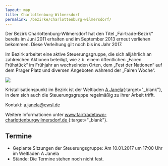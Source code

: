 ```yaml
---
layout: map
title: Charlottenburg-Wilmersdorf
permalink: /bezirke/charlottenburg-wilmersdorf/
---
```


Der Bezirk Charlottenburg-Wilmersdorf hat den Titel „Fairtrade-Bezirk“ bereits im Juni 2011 erhalten und im September 2013 erneut verliehen bekommen. Diese Verleihung gilt noch bis ins Jahr 2017.

Im Bezirk arbeitet eine aktive Steuerungsgruppe, die sich alljährlich an zahlreichen Aktionen beteiligt, wie z.b. einem öffentlichen „Fairen Frühstück“ im Frühjahr an wechselnden Orten, dem „Fest der Nationen“ auf dem Prager Platz und diversen Angeboten während der „Fairen Woche“.

![]({{site.baseurl}}/images/charlottenburg-wilmersdorf.jpg)


Kristallisationspunkt im Bezirk ist der Weltladen [A Janela](http://www.ajanela.de){:target="_blank"}, in dem sich auch die Steuerungsgruppe regelmäßig zu ihrer Arbeit trifft.

Kontakt: [a.janela@ewsl.de](mailto:a.janela@ewsl.de)

Weitere Informationen unter [www.fairtradetown-charlottenburgwilmersdorf.de ](http://www.fairtradetown-charlottenburgwilmersdorf.de ){:target="_blank"}.

## Termine
* Geplante Sitzungen der Steuerungsgruppe: Am 10.01.2017 um 17:00 Uhr im Weltladen A Janela
* Stände: Die Termine stehen noch nicht fest.
